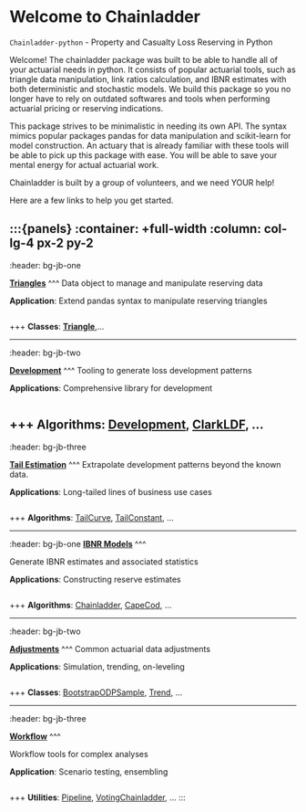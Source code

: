 # Welcome to Chainladder

`Chainladder-python` - Property and Casualty Loss Reserving in Python

Welcome! The chainladder package was built to be able to handle all of your actuarial needs in python. It consists of popular actuarial tools, such as triangle data manipulation, link ratios calculation, and IBNR estimates with both deterministic and stochastic models. We build this package so you no longer have to rely on outdated softwares and tools when performing actuarial pricing or reserving indications.

This package strives to be minimalistic in needing its own API. The syntax mimics popular packages pandas for data manipulation and scikit-learn for model construction. An actuary that is already familiar with these tools will be able to pick up this package with ease. You will be able to save your mental energy for actual actuarial work.

Chainladder is built by a group of volunteers, and we need YOUR help!

Here are a few links to help you get started.

:::{panels}
:container: +full-width
:column: col-lg-4 px-2 py-2
---
:header: bg-jb-one

**[Triangles](triangle)**
^^^
Data object to manage and manipulate reserving data

**Application**: Extend pandas syntax to manipulate reserving triangles

```{glue:} plot_triangle_from_pandas
```
+++
**Classes**: **[Triangle](triangle)**,...

---
:header: bg-jb-two

**[Development](development)**
^^^
Tooling to generate loss development patterns

**Applications**: Comprehensive library for development

```{glue:} plot_clarkldf
```

+++
**Algorithms**: [Development](development:development), [ClarkLDF](development:clarkldf), …
---
:header: bg-jb-three

**[Tail Estimation](tails)**
^^^
Extrapolate development patterns beyond the known data.

**Applications**: Long-tailed lines of business use cases

```{glue:} plot_exponential_smoothing
```

+++
**Algorithms**: [TailCurve](tails:tailcurve), [TailConstant](tails:tailconstant), …

---
:header: bg-jb-one
**[IBNR Models](methods)**
^^^

Generate IBNR estimates and associated statistics


**Applications**: Constructing reserve estimates

```{glue:} plot_mack
```

+++
**Algorithms**: [Chainladder](methods:chainladder), [CapeCod](methods:capecod), …


---
:header: bg-jb-two

**[Adjustments](adjustments)**
^^^
Common actuarial data adjustments



**Applications**: Simulation, trending, on-leveling

```{glue:} plot_stochastic_bornferg
```

+++
**Classes**: [BootstrapODPSample](adjustments:bootstrapodpsample), [Trend](adjustments:trend), …

---
:header: bg-jb-three

**[Workflow](workflow)**
^^^

Workflow tools for complex analyses

**Application**: Scenario testing, ensembling

```{glue:} plot_voting_chainladder
```

+++
**Utilities**: [Pipeline](workflow:pipeline), [VotingChainladder](workflow:votingchainladder), …
:::
